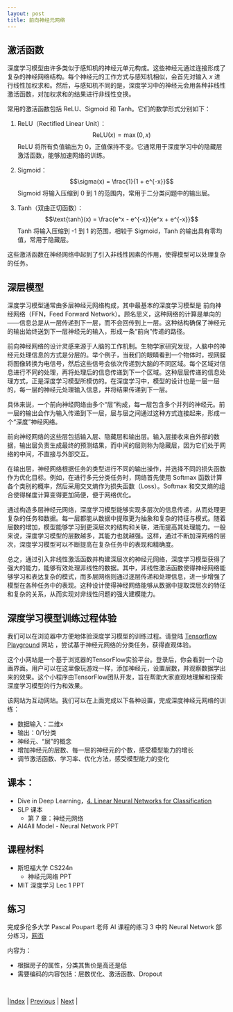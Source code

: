 ```yaml
---
layout: post
title: 前向神经元网络
---
```


## 激活函数

深度学习模型由许多类似于感知机的神经元单元构成。这些神经元通过连接形成了复杂的神经网络结构。每个神经元的工作方式与感知机相似，会首先对输入 $x$ 进行线性加权求和。然后，与感知机不同的是，深度学习中的神经元会用各种非线性激活函数，对加权求和的结果进行非线性变换。

常用的激活函数包括 ReLU、Sigmoid 和 Tanh。它们的数学形式分别如下：

1. ReLU（Rectified Linear Unit）：
   $$\text{ReLU}(x) = \max(0, x)$$
   ReLU 将所有负值输出为 0，正值保持不变。它通常用于深度学习中的隐藏层激活函数，能够加速网络的训练。

2. Sigmoid：
   $$\sigma(x) = \frac{1}{1 + e^{-x}}$$
   Sigmoid 将输入压缩到 0 到 1 的范围内，常用于二分类问题中的输出层。

3. Tanh（双曲正切函数）：
   $$\text{tanh}(x) = \frac{e^x - e^{-x}}{e^x + e^{-x}}$$
   Tanh 将输入压缩到 -1 到 1 的范围，相较于 Sigmoid，Tanh 的输出具有零均值，常用于隐藏层。

这些激活函数在神经网络中起到了引入非线性因素的作用，使得模型可以处理复杂的任务。

## 深层模型

深度学习模型通常由多层神经元网络构成，其中最基本的深度学习模型是 前向神经网络（FFN，Feed Forward Network）。顾名思义，这种网络的计算是单向的——信息总是从一层传递到下一层，而不会回传到上一层。这种结构确保了神经元的输出始终送到下一层神经元的输入，形成一条“前向”传递的路径。

前向神经网络的设计灵感来源于人脑的工作机制。生物学家研究发现，人脑中的神经元处理信息的方式是分层的。举个例子，当我们的眼睛看到一个物体时，视网膜将图像转换为电信号，然后这些信号会依次传递到大脑的不同区域。每个区域对信息进行不同的处理，再将处理后的信息传递到下一个区域。这种层层传递的信息处理方式，正是深度学习模型所模仿的。在深度学习中，模型的设计也是一层一层的，每一层的神经元处理输入信息，并将结果传递到下一层。

具体来说，一个前向神经网络由多个“层”构成，每一层包含多个并列的神经元。前一层的输出会作为输入传递到下一层，层与层之间通过这种方式连接起来，形成一个“深度”神经网络。

前向神经网络的这些层包括输入层、隐藏层和输出层。输入层接收来自外部的数据，输出层负责生成最终的预测结果，而中间的层则称为隐藏层，因为它们处于网络的中间，不直接与外部交互。

在输出层，神经网络根据任务的类型进行不同的输出操作，并选择不同的损失函数作为优化目标。例如，在进行多元分类任务时，网络首先使用 Softmax 函数计算各个类别的概率，然后采用交叉熵作为损失函数（Loss）。Softmax 和交叉熵的组合使得梯度计算变得更加简便，便于网络优化。

通过构造多层神经元网络，深度学习模型能够实现多层次的信息传递，从而处理更复杂的任务和数据。每一层都能从数据中提取更为抽象和复杂的特征与模式。随着层数的增加，模型能够学习到更深层次的结构和关联，进而提高其处理能力。一般来说，深度学习模型的层数越多，其能力也就越强。这样，通过不断加深网络的层次，深度学习模型可以不断提高在复杂任务中的表现和精确度。

总之，通过引入非线性激活函数并构建深层次的神经元网络，深度学习模型获得了强大的能力，能够有效处理非线性的数据。其中，非线性激活函数使得神经网络能够学习和表达复杂的模式，而多层网络则通过逐层传递和处理信息，进一步增强了模型在各种任务中的表现。这种设计使得神经网络能够从数据中提取深层次的特征和复杂的关系，从而实现对非线性问题的强大建模能力。

## 深度学习模型训练过程体验

我们可以在浏览器中方便地体验深度学习模型的训练过程。请登陆 [Tensorflow Playground](http://playground.tensorflow.org/) 网站 ，尝试基于神经元网络的分类任务，获得直观体验。

这个小网站是一个基于浏览器的TensorFlow实验平台。登录后，你会看到一个动画界面。用户可以在这里像玩游戏一样，添加神经元，设置层数，并观察数据学出来的效果。这个小程序由TensorFlow团队开发，旨在帮助大家直观地理解和探索深度学习模型的行为和效果。

该网站为互动网站。我们可以在上面完成以下各种设置，完成深度神经元网络的训练：

- 数据输入：二维x
- 输出：0/1分类
- 神经元、“层”的概念
- 增加神经元的层数、每一层的神经元的个数，感受模型能力的增长
- 调节激活函数、学习率、优化方法，感受模型能力的变化

## 课本：

- Dive in Deep Learning，[4. Linear Neural Networks for Classification](https://d2l.ai/chapter_linear-classification/index.html)
- SLP 课本
  - 第 7 章：神经元网络
- AI4All Model - Neural Network PPT

## 课程材料

- 斯坦福大学 CS224n
  - 神经元网络 PPT
- MIT 深度学习 Lec 1 PPT

## 练习

完成多伦多大学 Pascal Poupart 老师 AI 课程的练习 3 中的 Neural Network 部分练习，[网页](https://cs.uwaterloo.ca/~ppoupart/teaching/cs486-spring23/assignments.html)

内容为：
- 根据房子的属性，分类其售价是高还是低
- 需要编码的内容包括：层数优化、激活函数、Dropout

<br/>

|[Index](./) | [Previous](3-0-intro) | [Next](3-3-cnn) |
